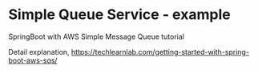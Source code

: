 # Simple Queue Service - example
SpringBoot with AWS Simple Message Queue tutorial


Detail explanation,
https://techlearnlab.com/getting-started-with-spring-boot-aws-sqs/
